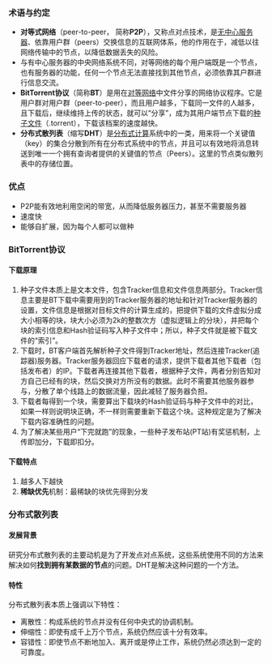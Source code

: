 ### 术语与约定

+ **对等式网络**（peer-to-peer， 简称**P2P**），又称点对点技术，是[无中心服务器](https://zh.wikipedia.org/wiki/%E5%8E%BB%E4%B8%AD%E5%BF%83%E5%8C%96)、依靠用户群（peers）交换信息的互联网体系，他的作用在于，减低以往网络传输中的节点，以降低数据丢失的风险。
+ 与有中心服务器的中央网络系统不同，对等网络的每个用户端既是一个节点，也有服务器的功能，任何一个节点无法直接找到其他节点，必须依靠其户群进行信息交流。
+ **BitTorrent协议**（简称**BT**）是用在[对等网络](https://zh.wikipedia.org/wiki/%E5%AF%B9%E7%AD%89%E7%BD%91%E7%BB%9C)中文件分享的网络协议程序。它是用户群对用户群（peer-to-peer），而且用户越多，下载同一文件的人越多，且下载后，继续维持上传的状态，就可以“分享”，成为其用户端节点下载的[种子文件](https://zh.wikipedia.org/wiki/%E7%A7%8D%E5%AD%90%E6%96%87%E4%BB%B6)（.torrent），下载该档案的速度越快。
+ **分布式散列表**（缩写**DHT**）是[分布式计算](https://zh.wikipedia.org/wiki/%E5%88%86%E6%95%A3%E5%BC%8F%E8%A8%88%E7%AE%97)系统中的一类，用来将一个关键值（key）的集合分散到所有在分布式系统中的节点，并且可以有效地将消息转送到唯一一个拥有查询者提供的关键值的节点（Peers）。这里的节点类似散列表中的存储位置。

### 优点

+ P2P能有效地利用空闲的带宽，从而降低服务器压力，甚至不需要服务器
+ 速度快
+ 能够自扩展，因为每个人都可以做种

### BitTorrent协议

#### 下载原理

1. 种子文件本质上是文本文件，包含Tracker信息和文件信息两部分。Tracker信息主要是BT下载中需要用到的Tracker服务器的地址和针对Tracker服务器的设置，文件信息是根据对目标文件的计算生成的，把提供下载的文件虚拟分成大小相等的块，块大小必须为2k的整数次方（虚拟逻辑上的分块），并把每个块的索引信息和Hash验证码写入种子文件中；所以，种子文件就是被下载文件的“索引”。
2. 下载时，BT客户端首先解析种子文件得到Tracker地址，然后连接Tracker(追踪器)服务器。Tracker服务器回应下载者的请求，提供下载者其他下载者（包括发布者）的IP。下载者再连接其他下载者，根据种子文件，两者分别告知对方自己已经有的块，然后交换对方所没有的数据。此时不需要其他服务器参与，分散了单个线路上的数据流量，因此减轻了服务器负担。
3. 下载者每得到一个块，需要算出下载块的Hash验证码与种子文件中的对比，如果一样则说明块正确，不一样则需要重新下载这个块。这种规定是为了解决下载内容准确性的问题。
4. 为了解决某些用户“下完就跑”的现象，一些种子发布站(PT站)有奖惩机制，上传即加分，下载即扣分。

#### 下载特点

1. 越多人下越快
2. **稀缺优先**机制：最稀缺的块优先得到分发

### 分布式散列表

#### 发展背景

研究分布式散列表的主要动机是为了开发点对点系统，这些系统使用不同的方法来解决如何**找到拥有某数据的节点**的问题。DHT是解决这种问题的一个方法。

#### 特性

分布式散列表本质上强调以下特性：

- 离散性：构成系统的节点并没有任何中央式的协调机制。
- 伸缩性：即使有成千上万个节点，系统仍然应该十分有效率。
- 容错性：即使节点不断地加入、离开或是停止工作，系统仍然必须达到一定的可靠度。